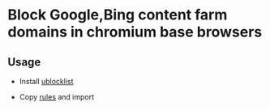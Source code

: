 # Block Google,Bing content farm domains in chromium base browsers

## Usage

* Install [ublocklist](https://chrome.google.com/webstore/detail/pncfbmialoiaghdehhbnbhkkgmjanfhe)

* Copy [rules](https://raw.githubusercontent.com/prime167/blocklist/master/rules.txt) and import
